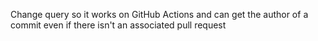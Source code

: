 Change query so it works on GitHub Actions and can get the author of a commit even if there isn't an associated pull request